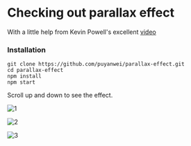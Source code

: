 # Checking out parallax effect

With a little help from Kevin Powell's excellent [video](https://www.youtube.com/watch?v=SmolT-tV5Lw)

### Installation

```
git clone https://github.com/puyanwei/parallax-effect.git
cd parallax-effect
npm install
npm start
```

Scroll up and down to see the effect.

![1](https://user-images.githubusercontent.com/14803518/51761648-8d226b00-20c5-11e9-90e0-19f3694fd9e3.png)

![2](https://user-images.githubusercontent.com/14803518/51761649-8dbb0180-20c5-11e9-9c65-dabb5c871e37.png)

![3](https://user-images.githubusercontent.com/14803518/51761650-8dbb0180-20c5-11e9-93d6-4537dcd8c556.png)
